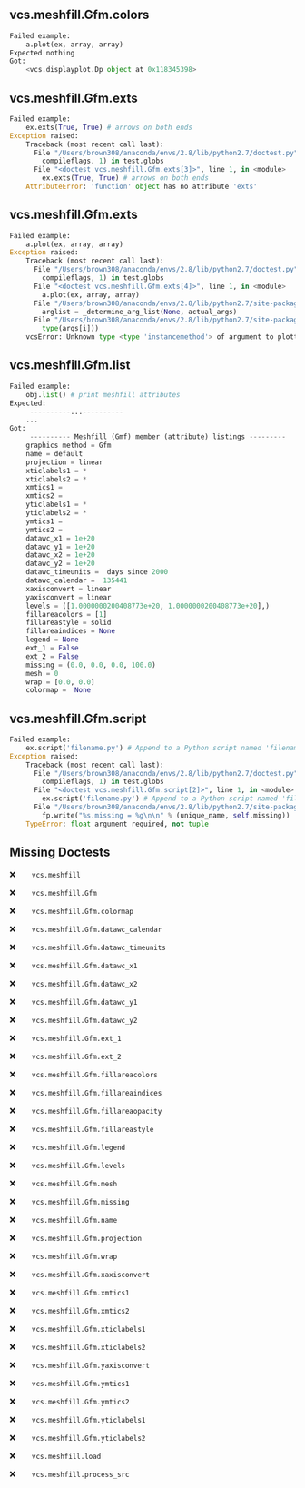 vcs.meshfill.Gfm.colors
-----------------------
```python
Failed example:
    a.plot(ex, array, array)
Expected nothing
Got:
    <vcs.displayplot.Dp object at 0x118345398>
```

vcs.meshfill.Gfm.exts
---------------------
```python
Failed example:
    ex.exts(True, True) # arrows on both ends
Exception raised:
    Traceback (most recent call last):
      File "/Users/brown308/anaconda/envs/2.8/lib/python2.7/doctest.py", line 1315, in __run
        compileflags, 1) in test.globs
      File "<doctest vcs.meshfill.Gfm.exts[3]>", line 1, in <module>
        ex.exts(True, True) # arrows on both ends
    AttributeError: 'function' object has no attribute 'exts'
```

vcs.meshfill.Gfm.exts
---------------------
```python
Failed example:
    a.plot(ex, array, array)
Exception raised:
    Traceback (most recent call last):
      File "/Users/brown308/anaconda/envs/2.8/lib/python2.7/doctest.py", line 1315, in __run
        compileflags, 1) in test.globs
      File "<doctest vcs.meshfill.Gfm.exts[4]>", line 1, in <module>
        a.plot(ex, array, array)
      File "/Users/brown308/anaconda/envs/2.8/lib/python2.7/site-packages/vcs/Canvas.py", line 2570, in plot
        arglist = _determine_arg_list(None, actual_args)
      File "/Users/brown308/anaconda/envs/2.8/lib/python2.7/site-packages/vcs/Canvas.py", line 213, in _determine_arg_list
        type(args[i]))
    vcsError: Unknown type <type 'instancemethod'> of argument to plotting command.
```

vcs.meshfill.Gfm.list
---------------------
```python
Failed example:
    obj.list() # print meshfill attributes
Expected:
     ----------...----------
    ...
Got:
     ---------- Meshfill (Gmf) member (attribute) listings ---------
    graphics method = Gfm
    name = default
    projection = linear
    xticlabels1 = *
    xticlabels2 = *
    xmtics1 = 
    xmtics2 = 
    yticlabels1 = *
    yticlabels2 = *
    ymtics1 = 
    ymtics2 = 
    datawc_x1 = 1e+20
    datawc_y1 = 1e+20
    datawc_x2 = 1e+20
    datawc_y2 = 1e+20
    datawc_timeunits =  days since 2000
    datawc_calendar =  135441
    xaxisconvert = linear
    yaxisconvert = linear
    levels = ([1.0000000200408773e+20, 1.0000000200408773e+20],)
    fillareacolors = [1]
    fillareastyle = solid
    fillareaindices = None
    legend = None
    ext_1 = False
    ext_2 = False
    missing = (0.0, 0.0, 0.0, 100.0)
    mesh = 0
    wrap = [0.0, 0.0]
    colormap =  None
```

vcs.meshfill.Gfm.script
-----------------------
```python
Failed example:
    ex.script('filename.py') # Append to a Python script named 'filename.py'
Exception raised:
    Traceback (most recent call last):
      File "/Users/brown308/anaconda/envs/2.8/lib/python2.7/doctest.py", line 1315, in __run
        compileflags, 1) in test.globs
      File "<doctest vcs.meshfill.Gfm.script[2]>", line 1, in <module>
        ex.script('filename.py') # Append to a Python script named 'filename.py'
      File "/Users/brown308/anaconda/envs/2.8/lib/python2.7/site-packages/vcs/meshfill.py", line 900, in script
        fp.write("%s.missing = %g\n\n" % (unique_name, self.missing))
    TypeError: float argument required, not tuple
```

Missing Doctests
----------------
:x:```    vcs.meshfill```

:x:```    vcs.meshfill.Gfm```

:x:```    vcs.meshfill.Gfm.colormap```

:x:```    vcs.meshfill.Gfm.datawc_calendar```

:x:```    vcs.meshfill.Gfm.datawc_timeunits```

:x:```    vcs.meshfill.Gfm.datawc_x1```

:x:```    vcs.meshfill.Gfm.datawc_x2```

:x:```    vcs.meshfill.Gfm.datawc_y1```

:x:```    vcs.meshfill.Gfm.datawc_y2```

:x:```    vcs.meshfill.Gfm.ext_1```

:x:```    vcs.meshfill.Gfm.ext_2```

:x:```    vcs.meshfill.Gfm.fillareacolors```

:x:```    vcs.meshfill.Gfm.fillareaindices```

:x:```    vcs.meshfill.Gfm.fillareaopacity```

:x:```    vcs.meshfill.Gfm.fillareastyle```

:x:```    vcs.meshfill.Gfm.legend```

:x:```    vcs.meshfill.Gfm.levels```

:x:```    vcs.meshfill.Gfm.mesh```

:x:```    vcs.meshfill.Gfm.missing```

:x:```    vcs.meshfill.Gfm.name```

:x:```    vcs.meshfill.Gfm.projection```

:x:```    vcs.meshfill.Gfm.wrap```

:x:```    vcs.meshfill.Gfm.xaxisconvert```

:x:```    vcs.meshfill.Gfm.xmtics1```

:x:```    vcs.meshfill.Gfm.xmtics2```

:x:```    vcs.meshfill.Gfm.xticlabels1```

:x:```    vcs.meshfill.Gfm.xticlabels2```

:x:```    vcs.meshfill.Gfm.yaxisconvert```

:x:```    vcs.meshfill.Gfm.ymtics1```

:x:```    vcs.meshfill.Gfm.ymtics2```

:x:```    vcs.meshfill.Gfm.yticlabels1```

:x:```    vcs.meshfill.Gfm.yticlabels2```

:x:```    vcs.meshfill.load```

:x:```    vcs.meshfill.process_src```

